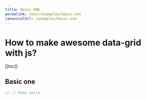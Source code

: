 ```yaml
---
title: Basic ONE
permalink: /next/examples/basic-one
canonicalUrl: /examples/basic-one
---
```


# How to make awesome data-grid with js?

[[toc]]

## Basic one

```js
// :) keep smile
```
